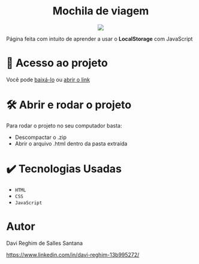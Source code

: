 <h1 align= "center">Mochila de viagem</h1>
<p align="center">
  <img src="https://img.shields.io/badge/STATUS-FINALIZADO-green">
</p>
Página feita com intuito de aprender a usar o <strong>LocalStorage</strong> com JavaScript

# 📁 Acesso ao projeto

Você pode <a href="https://github.com/DaviRSS1/mochila-de-viagem/archive/refs/heads/main.zip">baixá-lo</a> ou <a href="https://davirss1.github.io/mochila-de-viagem/">abrir o link</a>

# 🛠️ Abrir e rodar o projeto

Para rodar o projeto no seu computador basta:
+ Descompactar o .zip
+ Abrir o arquivo .html dentro da pasta extraída

# ✔️ Tecnologias Usadas

- ``HTML``
- ``CSS``
- ``JavaScript`` 

# Autor

Davi Reghim de Salles Santana

https://www.linkedin.com/in/davi-reghim-13b995272/
